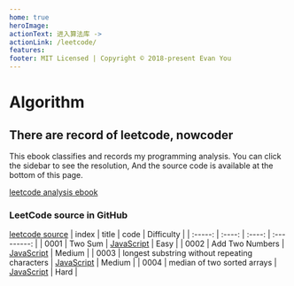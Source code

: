 ```yaml
---
home: true
heroImage: 
actionText: 进入算法库 ->
actionLink: /leetcode/
features:
footer: MIT Licensed | Copyright © 2018-present Evan You
---
```


# Algorithm
## There are record of leetcode, nowcoder
This ebook classifies and records my programming analysis. You can click the sidebar to see
the resolution, And the source code is available at the bottom of this page.

[leetcode analysis ebook](/leetcode/)

### LeetCode source in GitHub
[leetcode source](https://github.com/runope/acm)
|  index  | title  |  code  |  Difficulty |
| :-----: | :----: | :----: | :---------: |
| 0001 | Two Sum | [JavaScript](https://github.com/runope/acm/blob/main/leetcode/0001-TwoSum.js) | Easy |
| 0002 | Add Two Numbers | [JavaScript](https://github.com/runope/acm/blob/main/leetcode/0002-addTwoNumbers.js) | Medium |
| 0003 | longest substring without repeating characters | [JavaScript](https://github.com/runope/acm/blob/main/leetcode/0003-longestSubstringWithoutRepeatingCharacters.js) | Medium |
| 0004 | median of two sorted arrays | [JavaScript](https://github.com/runope/acm/blob/main/leetcode/0004-medianOfTwoSortedArrays.js) | Hard |


